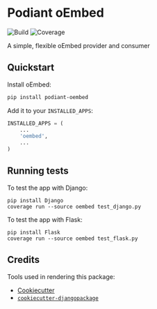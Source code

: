 Podiant oEmbed
==============

![Build](https://git.steadman.io/podiant/oembed/badges/master/build.svg)
![Coverage](https://git.steadman.io/podiant/oembed/badges/master/coverage.svg)

A simple, flexible oEmbed provider and consumer

## Quickstart

Install oEmbed:

```sh
pip install podiant-oembed
```

Add it to your `INSTALLED_APPS`:
```python
INSTALLED_APPS = (
    ...
    'oembed',
    ...
)
```

## Running tests

To test the app with Django:

```
pip install Django
coverage run --source oembed test_django.py
```

To test the app with Flask:
```
pip install Flask
coverage run --source oembed test_flask.py
```

## Credits

Tools used in rendering this package:

- [Cookiecutter](https://github.com/audreyr/cookiecutter)
- [`cookiecutter-djangopackage`](https://github.com/pydanny/cookiecutter-djangopackage)
